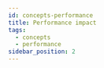```yaml
---
id: concepts-performance
title: Performance impact
tags:
  - concepts
  - performance
sidebar_position: 2
---
```

